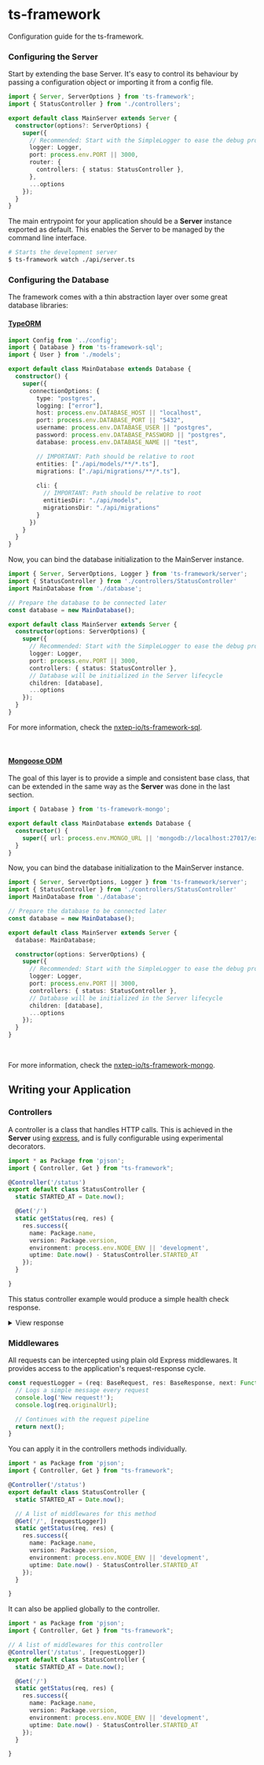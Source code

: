 # ts-framework

Configuration guide for the ts-framework.


### Configuring the Server

Start by extending the base Server. It's easy to control its behaviour by passing
a configuration object or importing it from a config file.

```typescript
import { Server, ServerOptions } from 'ts-framework';
import { StatusController } from './controllers';

export default class MainServer extends Server {
  constructor(options?: ServerOptions) {
    super({
      // Recommended: Start with the SimpleLogger to ease the debug process
      logger: Logger,
      port: process.env.PORT || 3000,
      router: {
        controllers: { status: StatusController },
      },
      ...options
    });
  }
} 
```

The main entrypoint for your application should be a **Server** instance exported as 
default. This enables the Server to be managed by the command line interface.

```bash
# Starts the development server
$ ts-framework watch ./api/server.ts
```



### Configuring the Database

The framework comes with a thin abstraction layer over some great database libraries:

#### [TypeORM](https://github.com/nxtep-io/ts-framework-sql)

```typescript
import Config from '../config';
import { Database } from 'ts-framework-sql';
import { User } from './models';

export default class MainDatabase extends Database {
  constructor() {
    super({
      connectionOptions: {
        type: "postgres",
        logging: ["error"],
        host: process.env.DATABASE_HOST || "localhost",
        port: process.env.DATABASE_PORT || "5432",
        username: process.env.DATABASE_USER || "postgres",
        password: process.env.DATABASE_PASSWORD || "postgres",
        database: process.env.DATABASE_NAME || "test",

        // IMPORTANT: Path should be relative to root
        entities: ["./api/models/**/*.ts"],
        migrations: ["./api/migrations/**/*.ts"],
        
        cli: {
          // IMPORTANT: Path should be relative to root
          entitiesDir: "./api/models",
          migrationsDir: "./api/migrations"
        }
      })
    }
  }
}
```

Now, you can bind the database initialization to the MainServer instance.

```typescript
import { Server, ServerOptions, Logger } from 'ts-framework/server';
import { StatusController } from './controllers/StatusController'
import MainDatabase from './database';

// Prepare the database to be connected later
const database = new MainDatabase();

export default class MainServer extends Server {
  constructor(options: ServerOptions) {
    super({
      // Recommended: Start with the SimpleLogger to ease the debug process
      logger: Logger,
      port: process.env.PORT || 3000,
      controllers: { status: StatusController },
      // Database will be initialized in the Server lifecycle
      children: [database],
      ...options
    });
  }
} 
```

For more information, check the [nxtep-io/ts-framework-sql](https://github.com/nxtep-io/ts-framework-sql).

<br />

#### [Mongoose ODM](https://github.com/nxtep-io/ts-framework-mongo)

The goal of this layer is to provide a simple and consistent base class, that can be 
extended in the same way  as the **Server** was done in the last section. 

```typescript
import { Database } from 'ts-framework-mongo';

export default class MainDatabase extends Database {
  constructor() {
    super({ url: process.env.MONGO_URL || 'mongodb://localhost:27017/example' });
  }
}
```

Now, you can bind the database initialization to the MainServer instance.

```typescript
import { Server, ServerOptions, Logger } from 'ts-framework/server';
import { StatusController } from './controllers/StatusController'
import MainDatabase from './database';

// Prepare the database to be connected later
const database = new MainDatabase();

export default class MainServer extends Server {
  database: MainDatabase;

  constructor(options: ServerOptions) {
    super({
      // Recommended: Start with the SimpleLogger to ease the debug process
      logger: Logger,
      port: process.env.PORT || 3000,
      controllers: { status: StatusController },
      // Database will be initialized in the Server lifecycle
      children: [database],
      ...options
    });
  }
} 
```

<br />

For more information, check the [nxtep-io/ts-framework-mongo](https://github.com/nxtep-io/ts-framework-mongo).

## Writing your Application

### Controllers

A controller is a class that handles HTTP calls. This is achieved in the **Server**
using [express](https://npmjs.org/package/express), and is fully configurable using
experimental decorators.

```typescript
import * as Package from 'pjson';
import { Controller, Get } from "ts-framework";

@Controller('/status')
export default class StatusController {
  static STARTED_AT = Date.now();

  @Get('/')
  static getStatus(req, res) {
    res.success({
      name: Package.name,
      version: Package.version,
      environment: process.env.NODE_ENV || 'development',
      uptime: Date.now() - StatusController.STARTED_AT
    });
  }

}
```

This status controller example would produce a simple health check response.

<details><summary>View response</summary>
<p>
  
```
GET /status

{
  "name": "example",
  "version": "0.0.1",
  "environment": "production",
  "uptime": 1445563
}
```

</p>
</details>


### Middlewares

All requests can be intercepted using plain old Express middlewares. It provides
access to the application's request-response cycle.

```typescript
const requestLogger = (req: BaseRequest, res: BaseResponse, next: Function) => {
  // Logs a simple message every request
  console.log('New request!');
  console.log(req.originalUrl);

  // Continues with the request pipeline
  return next();
}
```

You can apply it in the controllers methods individually.

```typescript
import * as Package from 'pjson';
import { Controller, Get } from "ts-framework";

@Controller('/status')
export default class StatusController {
  static STARTED_AT = Date.now();

  // A list of middlewares for this method
  @Get('/', [requestLogger])
  static getStatus(req, res) {
    res.success({
      name: Package.name,
      version: Package.version,
      environment: process.env.NODE_ENV || 'development',
      uptime: Date.now() - StatusController.STARTED_AT
    });
  }

}
```

It can also be applied globally to the controller.

```typescript
import * as Package from 'pjson';
import { Controller, Get } from "ts-framework";

// A list of middlewares for this controller
@Controller('/status', [requestLogger])
export default class StatusController {
  static STARTED_AT = Date.now();

  @Get('/')
  static getStatus(req, res) {
    res.success({
      name: Package.name,
      version: Package.version,
      environment: process.env.NODE_ENV || 'development',
      uptime: Date.now() - StatusController.STARTED_AT
    });
  }

}
```
